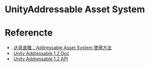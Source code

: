 # UnityAddressable Asset System





# Referencte
* .[达哥直播：Addressable Asset System 使用方法](https://connect.unity.com/messages/w/05a748aedac0c000/c/06ae016a23001000)
* .[Unity Addressable 1.2 Doc](https://docs.unity3d.com/Packages/com.unity.addressables@1.2/manual/AddressableAssetsDevelopmentCycle.html)
* .[Unity Addressable 1.2 API](https://docs.unity3d.com/Packages/com.unity.addressables@1.2/api/index.html)


